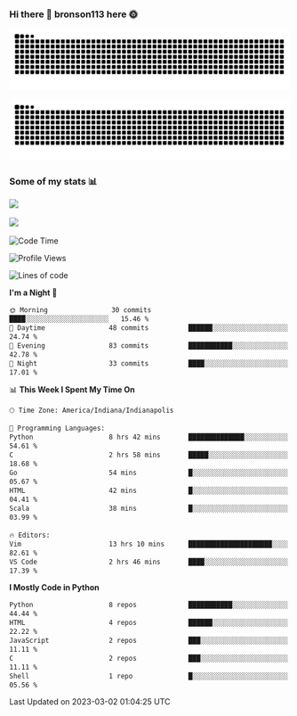 ### Hi there 👋 bronson113 here 🌞
<div align="center">

![GitHub Snake Light](https://raw.githubusercontent.com/bronson113/bronson113/snake/github-snake.svg#gh-light-mode-only)

![GitHub Snake dark](https://raw.githubusercontent.com/bronson113/bronson113/snake/github-snake-dark.svg#gh-dark-mode-only)

</div>

### Some of my stats 📊
![](https://github-readme-stats-sigma-five.vercel.app/api?username=bronson113&theme=transparent&show_icons=true)

![](https://github-readme-stats-sigma-five.vercel.app/api/top-langs/?username=bronson113&theme=transparent&layout=compact&card_width=445)



<!--START_SECTION:waka-->
![Code Time](http://img.shields.io/badge/Code%20Time-84%20hrs%2043%20mins-blue)

![Profile Views](http://img.shields.io/badge/Profile%20Views-3-blue)

![Lines of code](https://img.shields.io/badge/From%20Hello%20World%20I%27ve%20Written-201.4%20thousand%20lines%20of%20code-blue)

**I'm a Night 🦉** 

```text
🌞 Morning                30 commits          ████░░░░░░░░░░░░░░░░░░░░░   15.46 % 
🌆 Daytime                48 commits          ██████░░░░░░░░░░░░░░░░░░░   24.74 % 
🌃 Evening                83 commits          ███████████░░░░░░░░░░░░░░   42.78 % 
🌙 Night                  33 commits          ████░░░░░░░░░░░░░░░░░░░░░   17.01 % 
```


📊 **This Week I Spent My Time On** 

```text
🕑︎ Time Zone: America/Indiana/Indianapolis

💬 Programming Languages: 
Python                   8 hrs 42 mins       ██████████████░░░░░░░░░░░   54.61 % 
C                        2 hrs 58 mins       █████░░░░░░░░░░░░░░░░░░░░   18.68 % 
Go                       54 mins             █░░░░░░░░░░░░░░░░░░░░░░░░   05.67 % 
HTML                     42 mins             █░░░░░░░░░░░░░░░░░░░░░░░░   04.41 % 
Scala                    38 mins             █░░░░░░░░░░░░░░░░░░░░░░░░   03.99 % 

🔥 Editors: 
Vim                      13 hrs 10 mins      █████████████████████░░░░   82.61 % 
VS Code                  2 hrs 46 mins       ████░░░░░░░░░░░░░░░░░░░░░   17.39 % 
```

**I Mostly Code in Python** 

```text
Python                   8 repos             ███████████░░░░░░░░░░░░░░   44.44 % 
HTML                     4 repos             ██████░░░░░░░░░░░░░░░░░░░   22.22 % 
JavaScript               2 repos             ███░░░░░░░░░░░░░░░░░░░░░░   11.11 % 
C                        2 repos             ███░░░░░░░░░░░░░░░░░░░░░░   11.11 % 
Shell                    1 repo              █░░░░░░░░░░░░░░░░░░░░░░░░   05.56 % 
```




 Last Updated on 2023-03-02 01:04:25 UTC
<!--END_SECTION:waka-->
